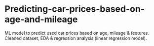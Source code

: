# Predicting-car-prices-based-on-age-and-mileage
ML model to predict used car prices based on age, mileage &amp; features. Cleaned dataset, EDA &amp; regression analysis (linear regression model).
